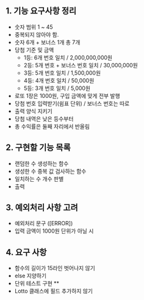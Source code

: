 ## 1. 기능 요구사항 정리

- 숫자 범위 1 ~ 45
- 중복되지 않아야 함.
- 숫자 6개 + 보너스 1개 총 7개
- 당첨 기준 및 금액
  - 1등: 6개 번호 일치 / 2,000,000,000원
  - 2등: 5개 번호 + 보너스 번호 일치 / 30,000,000원
  - 3등: 5개 번호 일치 / 1,500,000원
  - 4등: 4개 번호 일치 / 50,000원
  - 5등: 3개 번호 일치 / 5,000원
- 로또 1장은 1000원, 구입 금액에 맞게 전부 발행
- 당첨 번호 입력받기(쉼표 단위) / 보너스 번호는 따로
- 출력 양식 지키기
- 당첨 내역은 낮은 등수부터
- 총 수익률은 둘째 자리에서 반올림

## 2. 구현할 기능 목록

- 랜덤한 수 생성하는 함수
- 생성한 수 중복 값 검사하는 함수
- 일치하는 수 개수 판별
- 출력

## 3. 예외처리 사항 고려

- 예외처리 문구 ([ERROR])
- 입력 금액이 1000원 단위가 아닐 시

## 4. 요구 사항

- 함수의 길이가 15라인 벗어나지 않기
- else 지양하기
- 단위 테스트 구현 \*\*
- Lotto 클래스에 필드 추가하지 않기
